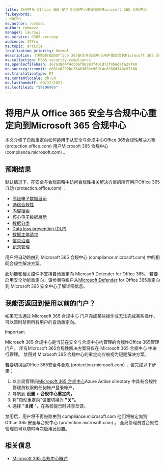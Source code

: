 ```yaml
---
title: 将用户从 Office 365 安全与合规中心重定向到Microsoft 365 合规中心
f1.keywords:
- NOCSH
ms.author: robmazz
author: robmazz
manager: laurawi
ms.service: O365-seccomp
audience: ITPro
ms.topic: article
localization_priority: Normal
description: 了解如何自动Office 365安全与合规中心用户重定向到Microsoft 365 合规中心。
ms.collection: M365-security-compliance
ms.openlocfilehash: 167a38d4f4cd06f98993f401d72f9b6dafa29f40
ms.sourcegitcommit: d08fe0282be75483608e96df4e6986d346e97180
ms.translationtype: MT
ms.contentlocale: zh-CN
ms.lasthandoff: 09/12/2021
ms.locfileid: "59196960"
---
```

# <a name="redirect-users-from-the-office-365-security-and-compliance-center-to-the-microsoft-365-compliance-center"></a>将用户从 Office 365 安全与合规中心重定向到Microsoft 365 合规中心

本文介绍了自动重定向如何适用于从安全与合规中心Office 365合规性解决方案 (protection.office.com) 用户Microsoft 365 合规中心 (compliance.microsoft.com) 。

## <a name="what-to-expect"></a>预期结果

默认情况下，在安全与合规策略中访问合规性相关解决方案的所有用户Office 365自动 (protection.office.com) ：

- [高级电子数据展示](overview-ediscovery-20.md)
- [通信合规性](communication-compliance.md)
- [内容搜索](search-for-content.md)
- [核心电子数据展示](get-started-core-ediscovery.md)
- [数据分类](data-classification-overview.md)
- [Data loss prevention (DLP)](dlp-learn-about-dlp.md)
- [数据主体请求](/compliance/regulatory/gdpr-manage-gdpr-data-subject-requests-with-the-dsr-case-tool)
- [信息治理](manage-information-governance.md)
- [记录管理](records-management.md)

用户将自动路由到 Microsoft 365 合规中心 (compliance.microsoft.com) 中的相同合规性解决方案。

此功能和相关控件不支持自动重定向 Microsoft Defender for Office 365。 若要启用安全功能重定向，请参阅将帐户从[Microsoft Defender](/microsoft-365/security/defender/microsoft-365-security-mdo-redirection) for Office 365重定向到 Microsoft 365 安全中心了解详细信息。

## <a name="can-i-go-back-to-using-the-former-portal"></a>我能否返回到使用以前的门户？

如果无法通过 Microsoft 365 合规中心 门户完成某些操作或无法完成某些操作，可以暂时禁用所有用户的自动重定向。

> [!IMPORTANT]
> Microsoft 365 合规中心是当前在安全与合规中心内管理的合规性Office 365管理门户。 所有Microsoft 365合规性解决方案将仅在 Microsoft 365 合规中心 中进行管理。 禁用对 Microsoft 365 合规中心的重定向应被视为短期解决方案。

若要切换回Office 365安全与合规 (protection.microsoft.com) ，请完成以下步骤：

1. 以全局管理员[Microsoft 365 合规中心](https://compliance.microsoft.com)Azure Active directory 中具有合规性管理员权限的任何帐户登录帐户。
2. 导航到 **设置**  >  **合规中心重定向。**
3. 将"自动重定向"设置切换为 **"关"。**
4. 选择 **"关闭** "，在系统提示时共享反馈。

禁用后，用户将不再被路由到 compliance.microsoft.com 他们将被定向到 Office 365 安全与合规中心 (protection.microsoft.com) 。 全局管理员或合规性管理员可以随时再次启用此设置。

## <a name="related-information"></a>相关信息

- [Microsoft 365 合规中心概述](/microsoft-365/compliance/microsoft-365-compliance-center)
